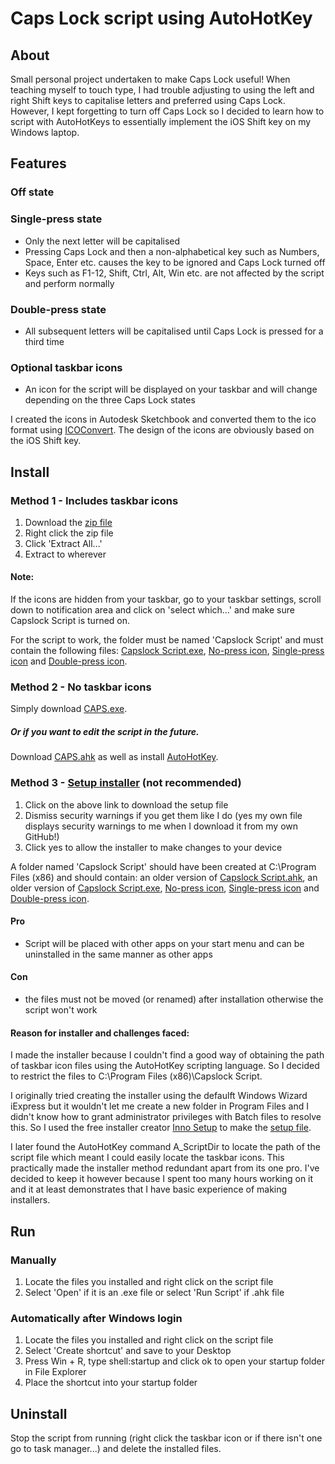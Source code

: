 # Caps Lock script using AutoHotKey
## About
Small personal project undertaken to make Caps Lock useful! When teaching myself to touch type, I had trouble adjusting to using the left and right Shift keys to capitalise letters and preferred using Caps Lock. However, I kept forgetting to turn off Caps Lock so I decided to learn how to script with AutoHotKeys to essentially implement the iOS Shift key on my Windows laptop.

## Features
### Off state

### Single-press state
* Only the next letter will be capitalised
* Pressing Caps Lock and then a non-alphabetical key such as Numbers, Space, Enter etc. causes the key to be ignored and Caps Lock turned off
* Keys such as F1-12, Shift, Ctrl, Alt, Win etc. are not affected by the script and perform normally

### Double-press state
* All subsequent letters will be capitalised until Caps Lock is pressed for a third time

### Optional taskbar icons
* An icon for the script will be displayed on your taskbar and will change depending on the three Caps Lock states

I created the icons in Autodesk Sketchbook and converted them to the ico format using [ICOConvert](https://icoconvert.com/). The design of the icons are obviously based on the iOS Shift key.

## Install
### Method 1 - Includes taskbar icons
1. Download the [zip file](https://github.com/samuelturner1606/CapslockScript/raw/master/Capslock%20Script.zip)
2. Right click the zip file
3. Click 'Extract All...' 
4. Extract to wherever

#### Note:
If the icons are hidden from your taskbar, go to your taskbar settings, scroll down to notification area and click on 'select which...' and make sure Capslock Script is turned on.

For the script to work, the folder must be named 'Capslock Script' and must contain the following files: [Capslock Script.exe](Capslock%20Script.exe), [No-press icon](CapsNoPress.ico), [Single-press icon](CapsSinglePress.ico) and [Double-press icon](CapsDoublePress.ico).

### Method 2 - No taskbar icons
Simply download [CAPS.exe](CAPS.exe).

##### Or if you want to edit the script in the future.

Download [CAPS.ahk](CAPS.ahk) as well as install [AutoHotKey](https://www.autohotkey.com).

### Method 3 - [Setup installer](https://github.com/samuelturner1606/CapslockScript/raw/master/Capslock_Script_Setup.exe) (not recommended)
1. Click on the above link to download the setup file
2. Dismiss security warnings if you get them like I do (yes my own file displays security warnings to me when I download it from my own GitHub!)
3. Click yes to allow the installer to make changes to your device

A folder named 'Capslock Script' should have been created at C:\Program Files (x86) and should contain: an older version of [Capslock Script.ahk](Capslock%20Script.ahk), an older version of [Capslock Script.exe](Capslock%20Script.exe), [No-press icon](CapsNoPress.ico), [Single-press icon](CapsSinglePress.ico) and [Double-press icon](CapsDoublePress.ico).

#### Pro
- Script will be placed with other apps on your start menu and can be uninstalled in the same manner as other apps
#### Con
- the files must not be moved (or renamed) after installation otherwise the script won't work

#### Reason for installer and challenges faced:

I made the installer because I couldn't find a good way of obtaining the path of taskbar icon files using the AutoHotKey scripting language. So I decided to restrict the files to C:\Program Files (x86)\Capslock Script\. 

I originally tried creating the installer using the defaulft Windows Wizard iExpress but it wouldn't let me create a new folder in Program Files and I didn't know how to grant administrator privileges with Batch files to resolve this. So I used the free installer creator [Inno Setup](https://www.jrsoftware.org/isinfo.php) to make the [setup file](Capslock_Script_Setup.exe). 

I later found the AutoHotKey command A_ScriptDir to locate the path of the script file which meant I could easily locate the taskbar icons. This practically made the installer method redundant apart from its one pro. I've decided to keep it however because I spent too many hours working on it and it at least demonstrates that I have basic experience of making installers.

## Run
### Manually 
1. Locate the files you installed and right click on the script file
2. Select 'Open' if it is an .exe file or select 'Run Script' if .ahk file

### Automatically after Windows login
1. Locate the files you installed and right click on the script file
2. Select 'Create shortcut' and save to your Desktop
3. Press Win + R, type shell:startup and click ok to open your startup folder in File Explorer
4. Place the shortcut into your startup folder

## Uninstall
Stop the script from running (right click the taskbar icon or if there isn't one go to task manager...) and delete the installed files.
